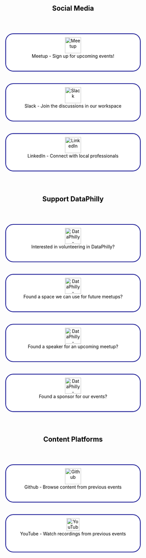 <html lang="en">
<head>
<meta charset="UTF-8">
<meta name="viewport" content="width=device-width, initial-scale=1.0">
<style>
  body {
    color: black; /* Default text color */
    text-align: center; /* Center text globally */
  }
  header h2 {
    text-align: center; /* Ensure headers are centered */
    color: black; /* Default text color */
  }
  .link-button {
    display: inline-block;
    border: 2px solid darkblue;
    padding: 10px;
    text-decoration: none;
    color: black;
    width: calc(100% - 10px);
    max-width: 400px;
    height: 95px;
    border-radius: 25px;
    margin: 10px auto;
    background-color: white; /* Change to desired button background color */
  }
  .link-button img {
    vertical-align: middle;
  }
  .link-button span {
    display: block;
    margin-top: 5px;
  }
  @media (min-width: 600px) {
    .link-button {
      width: 80%; /* Change to 80% width for larger screens */
    }
  }
</style>
</head>
<body>
<div align="center">

<header>
  <h2>Social Media</h2>
</header>
<a href="https://www.meetup.com/DataPhilly/" class="link-button">
  <img src="https://upload.wikimedia.org/wikipedia/commons/thumb/6/6b/Meetup_Logo.png/225px-Meetup_Logo.png" alt="Meetup" height="50"><br>
  Meetup - Sign up for upcoming events!
</a>  
<br><br>

<a href="https://join.slack.com/t/dataphilly/shared_invite/zt-2jumsno1h-C8JoHt06ZtvxSYfcytRv1A" class="link-button">
  <img src="https://upload.wikimedia.org/wikipedia/commons/thumb/d/d5/Slack_icon_2019.svg/127px-Slack_icon_2019.svg.png" alt="Slack" height="50"><br>
  Slack - Join the discussions in our workspace
</a>  
<br><br>

<a href="https://www.linkedin.com/groups/12713736/" class="link-button">
  <img src="https://upload.wikimedia.org/wikipedia/commons/8/81/LinkedIn_icon.svg" alt="LinkedIn" height="50"><br>
  LinkedIn - Connect with local professionals
</a>  
<br><br><br>


<header>
  <h2>Support DataPhilly</h2>
</header>

<a href="https://forms.gle/Xs9nv9d4Cwnh7XYHA" class="link-button">
  <img src="https://www.svgrepo.com/show/429960/people-support-avatar.svg" alt="DataPhilly - Volunteer Application" height="50"><br>
  Interested in volunteering in DataPhilly?
</a>  
<br><br>

<a href="https://goo.gl/Ru0eth" class="link-button">
  <img src="https://www.svgrepo.com/show/131971/location.svg" alt="DataPhilly - Hosting Space" height="50"><br>
  Found a space we can use for future meetups?
</a>  
<br><br>

<a href="https://goo.gl/9DJxq0" class="link-button">
  <img src="https://www.svgrepo.com/show/262887/presentation-stand.svg" alt="DataPhilly - Speaker" height="50"><br>
  Found a speaker for an upcoming meetup?
</a>  
<br><br>

<a href="https://goo.gl/JLVfqh" class="link-button">
  <img src="https://www.svgrepo.com/show/474909/money-transfer.svg" alt="DataPhilly - Speaker" height="50"><br>
  Found a sponsor for our events?
</a>  
<br><br><br>



<header>
  <h2>Content Platforms</h2>
</header>

<a href="https://dataphilly.github.io/" class="link-button">
  <img src="https://upload.wikimedia.org/wikipedia/commons/9/91/Octicons-mark-github.svg" alt="Github"  height="50"><br>
  Github - Browse content from previous events
</a>  
<br><br>

<a href="https://www.youtube.com/channel/UCvwDejnW-Q49xEb667JqS-g" class="link-button">
  <img src="https://upload.wikimedia.org/wikipedia/commons/thumb/0/09/YouTube_full-color_icon_%282017%29.svg/768px-YouTube_full-color_icon_%282017%29.svg.png?20240107144800" alt="YouTube"  height="40"><br>
  YouTube - Watch recordings from previous events
</a>  
<br><br><br>

</div>
